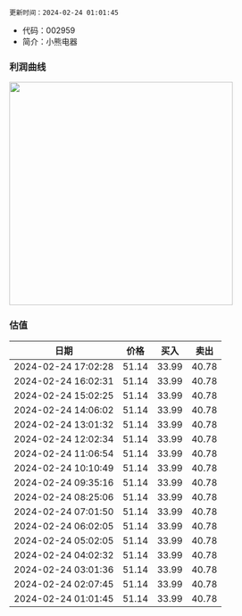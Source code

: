 
`更新时间：2024-02-24 01:01:45`

* 代码：002959
* 简介：小熊电器

### 利润曲线

<img src="https://quickchart.io/chart?c=%7B%22type%22:%20%22line%22%2C%20%22data%22:%20%7B%22labels%22:%20%5B%2721%27%2C%20%2722%27%2C%20%2723%27%5D%2C%20%22datasets%22:%20%5B%7B%22label%22:%20%22%E5%BD%92%E6%AF%8D%E5%87%80%E5%88%A9%E6%B6%A6%22%2C%20%22data%22:%20%5B4.28%2C%202.83%2C%203.86%5D%7D%5D%7D%7D" style="width: 400px; height: auto;">

### 估值

|    日期    |    价格    |    买入    |    卖出    |    
|:------------:|:------------:|:------------:|:------------:|
|2024-02-24 17:02:28|51.14|33.99|40.78|
|2024-02-24 16:02:31|51.14|33.99|40.78|
|2024-02-24 15:02:25|51.14|33.99|40.78|
|2024-02-24 14:06:02|51.14|33.99|40.78|
|2024-02-24 13:01:32|51.14|33.99|40.78|
|2024-02-24 12:02:34|51.14|33.99|40.78|
|2024-02-24 11:06:54|51.14|33.99|40.78|
|2024-02-24 10:10:49|51.14|33.99|40.78|
|2024-02-24 09:35:16|51.14|33.99|40.78|
|2024-02-24 08:25:06|51.14|33.99|40.78|
|2024-02-24 07:01:50|51.14|33.99|40.78|
|2024-02-24 06:02:05|51.14|33.99|40.78|
|2024-02-24 05:02:05|51.14|33.99|40.78|
|2024-02-24 04:02:32|51.14|33.99|40.78|
|2024-02-24 03:01:36|51.14|33.99|40.78|
|2024-02-24 02:07:45|51.14|33.99|40.78|
|2024-02-24 01:01:45|51.14|33.99|40.78|